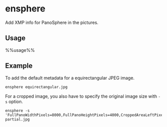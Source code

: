 # ensphere

Add XMP info for PanoSphere in the pictures.

## Usage

%%usage%%

## Example

To add the default metadata for a equirectangular JPEG image.

    ensphere equirectangular.jpg
    
For a cropped image, you also have to specify the original image size with `-s` option.

    ensphere -s 'FullPanoWidthPixels=8000,FullPanoHeightPixels=4000,CroppedAreaLeftPixels=0,CroppedAreaTopPixels=0' partial.jpg
    
